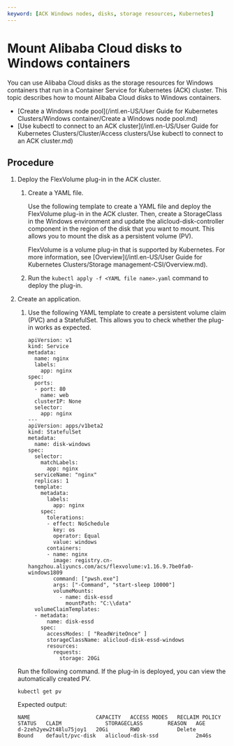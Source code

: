 ```yaml
---
keyword: [ACK Windows nodes, disks, storage resources, Kubernetes]
---
```


# Mount Alibaba Cloud disks to Windows containers

You can use Alibaba Cloud disks as the storage resources for Windows containers that run in a Container Service for Kubernetes \(ACK\) cluster. This topic describes how to mount Alibaba Cloud disks to Windows containers.

-   [Create a Windows node pool](/intl.en-US/User Guide for Kubernetes Clusters/Windows container/Create a Windows node pool.md)
-   [Use kubectl to connect to an ACK cluster](/intl.en-US/User Guide for Kubernetes Clusters/Cluster/Access clusters/Use kubectl to connect to an ACK cluster.md)

## Procedure

1.  Deploy the FlexVolume plug-in in the ACK cluster.

    1.  Create a YAML file.

        Use the following template to create a YAML file and deploy the FlexVolume plug-in in the ACK cluster. Then, create a StorageClass in the Windows environment and update the alicloud-disk-controller component in the region of the disk that you want to mount. This allows you to mount the disk as a persistent volume \(PV\).

        FlexVolume is a volume plug-in that is supported by Kubernetes. For more information, see [Overview](/intl.en-US/User Guide for Kubernetes Clusters/Storage management-CSI/Overview.md).



    2.  Run the `kubectl apply -f <YAML file name>.yaml` command to deploy the plug-in.

2.  Create an application.

    1.  Use the following YAML template to create a persistent volume claim \(PVC\) and a StatefulSet. This allows you to check whether the plug-in works as expected.

        ```
        apiVersion: v1
        kind: Service
        metadata:
          name: nginx
          labels:
            app: nginx
        spec:
          ports:
          - port: 80
            name: web
          clusterIP: None
          selector:
            app: nginx
        ---
        apiVersion: apps/v1beta2
        kind: StatefulSet
        metadata:
          name: disk-windows
        spec:
          selector:
            matchLabels:
              app: nginx
          serviceName: "nginx"
          replicas: 1
          template:
            metadata:
              labels:
                app: nginx
            spec:
              tolerations:
              - effect: NoSchedule
                key: os
                operator: Equal
                value: windows
              containers:
              - name: nginx
                image: registry.cn-hangzhou.aliyuncs.com/acs/flexvolume:v1.16.9.7be0fa0-windows1809
                command: ["pwsh.exe"]
                args: ["-Command", "start-sleep 10000"]
                volumeMounts:
                  - name: disk-essd
                    mountPath: "C:\\data"
          volumeClaimTemplates:
          - metadata:
              name: disk-essd
            spec:
              accessModes: [ "ReadWriteOnce" ]
              storageClassName: alicloud-disk-essd-windows
              resources:
                requests:
                  storage: 20Gi
        ```

    Run the following command. If the plug-in is deployed, you can view the automatically created PV.

    ```
    kubectl get pv
    ```

    Expected output:

    ```
    NAME                     CAPACITY   ACCESS MODES   RECLAIM POLICY   STATUS   CLAIM              STORAGECLASS        REASON   AGE
    d-2zeh2yew2t48lu75joy1   20Gi       RWO            Delete           Bound    default/pvc-disk   alicloud-disk-ssd            2m46s
    ```


